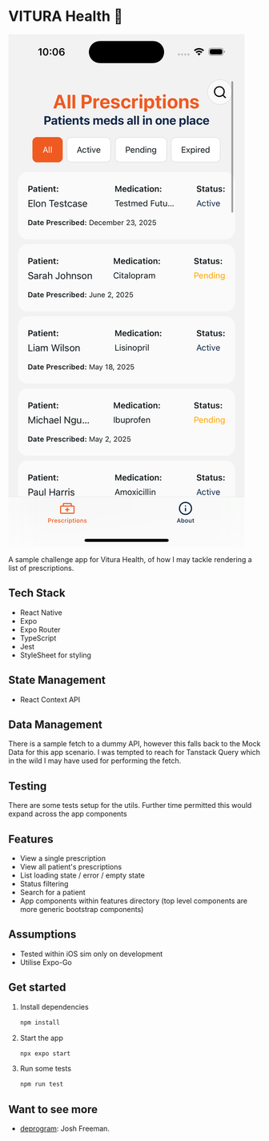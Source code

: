 # VITURA Health 👋

![Preview](./preview.png)

A sample challenge app for Vitura Health, of how I may tackle rendering a list of prescriptions.

## Tech Stack

- React Native
- Expo
- Expo Router
- TypeScript
- Jest
- StyleSheet for styling

## State Management

- React Context API

## Data Management
There is a sample fetch to a dummy API, however this falls back to the Mock Data for this app scenario. I was tempted to reach for Tanstack Query which in the wild I may have used for performing the fetch.

## Testing
There are some tests setup for the utils.
Further time permitted this would expand across the app components


## Features


- View a single prescription
- View all patient's prescriptions
- List loading state / error / empty state
- Status filtering
- Search for a patient
- App components within features directory (top level components are more generic bootstrap components)


## Assumptions
- Tested within iOS sim only on development
- Utilise Expo-Go

## Get started

1. Install dependencies

   ```bash
   npm install
   ```

2. Start the app

   ```bash
   npx expo start 
   ```

3. Run some tests

   ```bash
   npm run test
   ```



## Want to see more


- [deprogram](https://www.deprogram.io): Josh Freeman.
